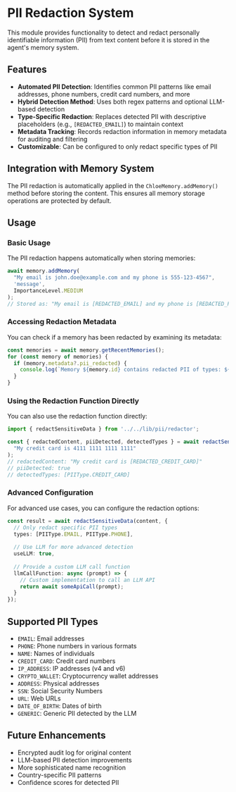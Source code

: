 # PII Redaction System

This module provides functionality to detect and redact personally identifiable information (PII) from text content before it is stored in the agent's memory system.

## Features

- **Automated PII Detection**: Identifies common PII patterns like email addresses, phone numbers, credit card numbers, and more
- **Hybrid Detection Method**: Uses both regex patterns and optional LLM-based detection
- **Type-Specific Redaction**: Replaces detected PII with descriptive placeholders (e.g., `[REDACTED_EMAIL]`) to maintain context
- **Metadata Tracking**: Records redaction information in memory metadata for auditing and filtering
- **Customizable**: Can be configured to only redact specific types of PII

## Integration with Memory System

The PII redaction is automatically applied in the `ChloeMemory.addMemory()` method before storing the content. This ensures all memory storage operations are protected by default.

## Usage

### Basic Usage

The PII redaction happens automatically when storing memories:

```typescript
await memory.addMemory(
  "My email is john.doe@example.com and my phone is 555-123-4567",
  'message',
  ImportanceLevel.MEDIUM
);
// Stored as: "My email is [REDACTED_EMAIL] and my phone is [REDACTED_PHONE]"
```

### Accessing Redaction Metadata

You can check if a memory has been redacted by examining its metadata:

```typescript
const memories = await memory.getRecentMemories();
for (const memory of memories) {
  if (memory.metadata?.pii_redacted) {
    console.log(`Memory ${memory.id} contains redacted PII of types: ${memory.metadata.pii_types_detected.join(', ')}`);
  }
}
```

### Using the Redaction Function Directly

You can also use the redaction function directly:

```typescript
import { redactSensitiveData } from '../../lib/pii/redactor';

const { redactedContent, piiDetected, detectedTypes } = await redactSensitiveData(
  "My credit card is 4111 1111 1111 1111"
);
// redactedContent: "My credit card is [REDACTED_CREDIT_CARD]"
// piiDetected: true
// detectedTypes: [PIIType.CREDIT_CARD]
```

### Advanced Configuration

For advanced use cases, you can configure the redaction options:

```typescript
const result = await redactSensitiveData(content, {
  // Only redact specific PII types
  types: [PIIType.EMAIL, PIIType.PHONE],
  
  // Use LLM for more advanced detection
  useLLM: true,
  
  // Provide a custom LLM call function
  llmCallFunction: async (prompt) => {
    // Custom implementation to call an LLM API
    return await someApiCall(prompt);
  }
});
```

## Supported PII Types

- `EMAIL`: Email addresses
- `PHONE`: Phone numbers in various formats
- `NAME`: Names of individuals
- `CREDIT_CARD`: Credit card numbers
- `IP_ADDRESS`: IP addresses (v4 and v6)
- `CRYPTO_WALLET`: Cryptocurrency wallet addresses
- `ADDRESS`: Physical addresses
- `SSN`: Social Security Numbers
- `URL`: Web URLs
- `DATE_OF_BIRTH`: Dates of birth
- `GENERIC`: Generic PII detected by the LLM

## Future Enhancements

- Encrypted audit log for original content
- LLM-based PII detection improvements
- More sophisticated name recognition
- Country-specific PII patterns
- Confidence scores for detected PII 